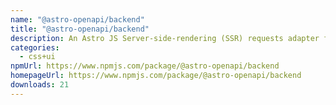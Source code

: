 ```yaml
---
name: "@astro-openapi/backend"
title: "@astro-openapi/backend"
description: An Astro JS Server-side-rendering (SSR) requests adapter for OpenAPI Backend.
categories:
  - css+ui
npmUrl: https://www.npmjs.com/package/@astro-openapi/backend
homepageUrl: https://www.npmjs.com/package/@astro-openapi/backend
downloads: 21
---
```

